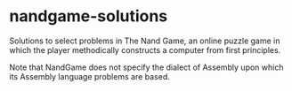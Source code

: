 # nandgame-solutions
Solutions to select problems in The Nand Game, an online puzzle game in which the player methodically constructs a computer from first principles.

Note that NandGame does not specify the dialect of Assembly upon which its Assembly language problems are based.
